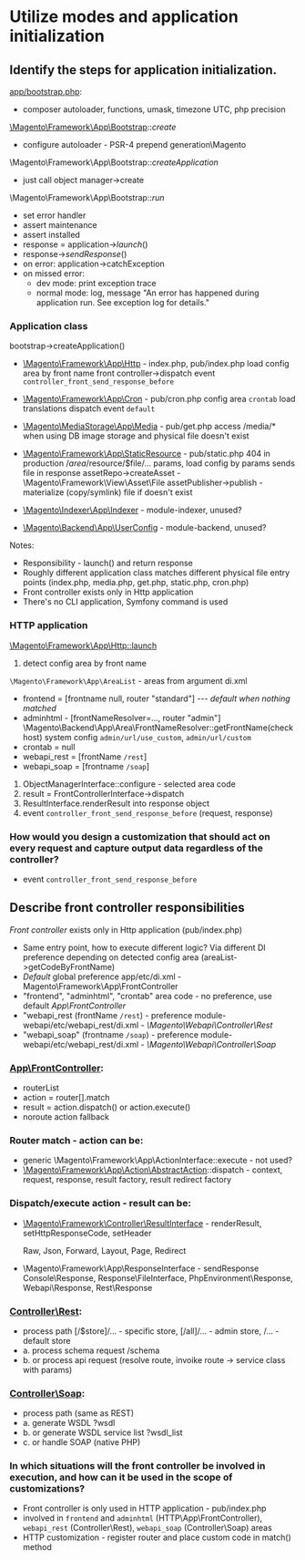 # Utilize modes and application initialization

## Identify the steps for application initialization.
[app/bootstrap.php](https://github.com/magento/magento2/blob/2.2-develop/app/bootstrap.php):

- composer autoloader, functions, umask, timezone UTC, php precision

[\Magento\Framework\App\Bootstrap](https://github.com/magento/magento2/blob/2.2-develop/lib/internal/Magento/Framework/App/Bootstrap.php)::*create*

- configure autoloader - PSR-4 prepend generation\Magento

\Magento\Framework\App\Bootstrap::*createApplication*

- just call object manager->create

\Magento\Framework\App\Bootstrap::*run*

- set error handler
- assert maintenance
- assert installed
- response = application->*launch*()
- response->*sendResponse*()
- on error: application->catchException
- on missed error:
  - dev mode: print exception trace
  - normal mode: log, message "An error has happened during application run. See exception log for details."

### Application class

bootstrap->createApplication() 

  - [\Magento\Framework\App\Http](https://github.com/magento/magento2/blob/2.2-develop/lib/internal/Magento/Framework/App/Http.php) - index.php, pub/index.php
    load config area by front name
    front controller->dispatch
    event `controller_front_send_response_before`

  - [\Magento\Framework\App\Cron](https://github.com/magento/magento2/blob/2.2-develop/lib/internal/Magento/Framework/App/Cron.php) - pub/cron.php
    config area `crontab`
    load translations
    dispatch event `default`

  - [\Magento\MediaStorage\App\Media](https://github.com/magento/magento2/blob/2.2-develop/app/code/Magento/MediaStorage/App/Media.php) - pub/get.php
    access /media/* when using DB image storage and physical file doesn't exist

  - [\Magento\Framework\App\StaticResource](https://github.com/magento/magento2/blob/2.2-develop/lib/internal/Magento/Framework/App/StaticResource.php) - pub/static.php
    404 in production
    /$area/$resource/$file/... params, load config by params
    sends file in response
    assetRepo->createAsset - \Magento\Framework\View\Asset\File
    assetPublisher->publish - materialize (copy/symlink) file if doesn't exist

  - [\Magento\Indexer\App\Indexer](https://github.com/magento/magento2/blob/2.2-develop/app/code/Magento/Indexer/App/Indexer.php) - module-indexer, unused?
  - [\Magento\Backend\App\UserConfig](https://github.com/magento/magento2/blob/2.2-develop/app/code/Magento/Backend/App/UserConfig.php) - module-backend, unused?

Notes:

- Responsibility - launch() and return response
- Roughly different application class matches different physical file entry points (index.php, media.php, get.php, static.php, cron.php)
- Front controller exists only in Http application
- There's no CLI application, Symfony command is used

### HTTP application

[\Magento\Framework\App\Http::launch](https://github.com/magento/magento2/blob/2.2-develop/lib/internal/Magento/Framework/App/Http.php#L128)
1. detect config area by front name

`\Magento\Framework\App\AreaList` - areas from argument di.xml

- frontend = [frontname null, router "standard"] --- *default when nothing matched*
- adminhtml - [frontNameResolver=..., router "admin"]
  \Magento\Backend\App\Area\FrontNameResolver::getFrontName(checkhost)
  system config `admin/url/use_custom`, `admin/url/custom`
- crontab = null
- webapi_rest = [frontName `/rest`]
- webapi_soap = [frontname `/soap`]

1. ObjectManagerInterface::configure - selected area code
1. result = FrontControllerInterface->dispatch
1. ResultInterface.renderResult into response object
1. event `controller_front_send_response_before` (request, response)


### How would you design a customization that should act on every request and capture output data regardless of the controller?
- event `controller_front_send_response_before`


## Describe front controller responsibilities

*Front controller* exists only in Http application (pub/index.php)

- Same entry point, how to execute different logic?
  Via different DI preference depending on detected config area (areaList->getCodeByFrontName)
- *Default* global preference app/etc/di.xml - Magento\Framework\App\FrontController
- "frontend", "adminhtml", "crontab" area code - no preference, use default *App\FrontController*
- "webapi_rest (frontName `/rest`) - preference module-webapi/etc/webapi_rest/di.xml - *\Magento\Webapi\Controller\Rest*
- "webapi_soap" (frontname `/soap`) - preference module-webapi/etc/webapi_rest/di.xml - *\Magento\Webapi\Controller\Soap*

### [App\FrontController](https://github.com/magento/magento2/blob/2.2-develop/lib/internal/Magento/Framework/App/FrontController.php):

- routerList
- action = router[].match
- result = action.dispatch() or action.execute()
- noroute action fallback

### Router match - action can be:

- generic \Magento\Framework\App\ActionInterface::execute - not used?
- [\Magento\Framework\App\Action\AbstractAction](https://github.com/magento/magento2/blob/2.2-develop/lib/internal/Magento/Framework/App/Action/AbstractAction.php)::dispatch - context, request, response, result factory, result redirect factory

### Dispatch/execute action - result can be:

- [\Magento\Framework\Controller\ResultInterface](https://github.com/magento/magento2/blob/2.2-develop/lib/internal/Magento/Framework/Controller/ResultInterface.php) - renderResult, setHttpResponseCode, setHeader

  Raw, Json, Forward, Layout, Page, Redirect

- \Magento\Framework\App\ResponseInterface - sendResponse
  Console\Response, Response\FileInterface, PhpEnvironment\Response, Webapi\Response, Rest\Response

### [Controller\Rest](https://github.com/magento/magento2/blob/2.2-develop/app/code/Magento/Webapi/Controller/Rest.php):
- process path [/$store]/... - specific store, [/all]/... - admin store, /... - default store
- a. process schema request /schema
- b. or process api request (resolve route, invoike route -> service class with params)

### [Controller\Soap](https://github.com/magento/magento2/blob/2.2-develop/app/code/Magento/Webapi/Controller/Soap.php):
- process path (same as REST)
- a. generate WSDL ?wsdl
- b. or generate WSDL service list ?wsdl_list
- c. or handle SOAP (native PHP)


### In which situations will the front controller be involved in execution, and how can it be used in the scope of customizations?

- Front controller is only used in HTTP application - pub/index.php
- involved in `frontend` and `adminhtml` (HTTP\App\FrontController), `webapi_rest` (Controller\Rest), `webapi_soap` (Controller\Soap) areas
- HTTP customization - register router and place custom code in match() method
